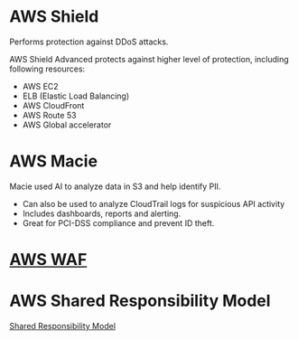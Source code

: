 # AWS Shield
Performs protection against DDoS attacks.

AWS Shield Advanced protects against higher level of protection, including following resources:
- AWS EC2
- ELB (Elastic Load Balancing)
- AWS CloudFront
- AWS Route 53
- AWS Global accelerator


# AWS Macie

 Macie used AI to analyze data in S3 and help identify PII.
- Can also be used to analyze CloudTrail logs for suspicious API activity
- Includes dashboards, reports and alerting.
- Great for PCI-DSS compliance and prevent ID theft.

# [AWS WAF](../application/WAF.markdown)


# AWS Shared Responsibility Model

[Shared Responsibility Model](../images/aws_shared_model.png)